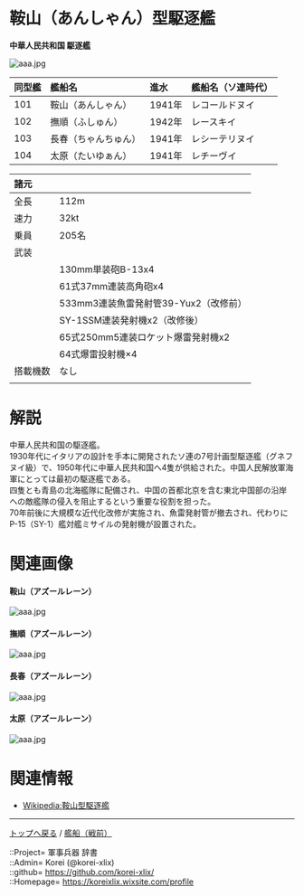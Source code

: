 # 鞍山（あんしゃん）型駆逐艦
**中華人民共和国 駆逐艦**  

![aaa.jpg](https://bn02pap001files.storage.live.com/y4m8lH54s7GRjIBWEz5A8lpS4PQnS6lRF082oXmYD80sLjYtgzI2qhGj6ByqyDZSU-DQlIatxhnCyPwjtj9GS6XYLuCDuXW7OtbkqMjhkTp43g9OHFozc-pyQVL25cyfqzVMrWTIcXsJ65iK36S0vqixL0vNVWGnLajy4oKD15Mf0d_Z9FVZDlToMWpJDdxYymF?width=640&height=480&cropmode=none)  
  

|同型艦  |艦船名  |進水  |艦船名（ソ連時代）  |
|:--|:--|:--|:--|
|101  |鞍山（あんしゃん）  |1941年  |レコールドヌイ  |
|102  |撫順（ふしゅん）    |1942年  |レースキイ  |
|103  |長春（ちゃんちゅん）|1941年  |レシーテリヌイ  |
|104  |太原（たいゆぁん）  |1941年  |レチーヴイ  |

|諸元  |  |
|:--|:--|
|全長  |112m  |
|速力  |32kt  |
|乗員  |205名  |
|武装  |  |
||130mm単装砲B-13x4  |
||61式37mm連装高角砲x4  |
||533mm3連装魚雷発射管39-Yux2（改修前）  |
||SY-1SSM連装発射機x2（改修後）  |
||65式250mm5連装ロケット爆雷発射機x2  |
||64式爆雷投射機×4  |
|搭載機数  |なし  |
||  |


# 解説
中華人民共和国の駆逐艦。  
1930年代にイタリアの設計を手本に開発されたソ連の7号計画型駆逐艦（グネフヌイ級）で、1950年代に中華人民共和国へ4隻が供給された。中国人民解放軍海軍にとっては最初の駆逐艦である。  
四隻とも青島の北海艦隊に配備され、中国の首都北京を含む東北中国部の沿岸への敵艦隊の侵入を阻止するという重要な役割を担った。  
70年前後に大規模な近代化改修が実施され、魚雷発射管が撤去され、代わりにP-15（SY-1）艦対艦ミサイルの発射機が設置された。  


# 関連画像

#### 鞍山（アズールレーン）
![aaa.jpg](https://bn02pap001files.storage.live.com/y4m2w_OvOOYwzJSMHrg7Fq3Z_7hQTjJuzY65rvE7cOlE9sj3FPmse6fkQBSlsjMElhCyy_txrtpwSfYgG-JA7TJfTLREGzUcNpl8AH0dY3kCjYCz4ek2M0AxosahVi7KTM7DEQjCWGb4jmFR8RJdN4rJ2H4UvgLTdg1AZIvwg1xMuVeEP2nIYMMSg-KWyW67kk_?width=640&height=360&cropmode=none)  

#### 撫順（アズールレーン）
![aaa.jpg](https://bn02pap001files.storage.live.com/y4mSaJUNummKvfL4gjMR-AWwMJyIr9g85Pm-9sbvWBWv3iMeiha_BSX8_CHK0cNvAZRyvf05P7L_BIRei6GZtF4WsWZ-llSvQqDF-Jgx5ZO-JKp3EPU_KfcM128p5TUxe5EgLiZ3RBmE3G3evYiWvbqgrYO1YOAE78h9sg8xXAR7ijrNuvgucqLKFh9ghA1V3PU?width=640&height=360&cropmode=none)  

#### 長春（アズールレーン）
![aaa.jpg](https://bn02pap001files.storage.live.com/y4mqufQB6N6mm8z9Y6PYp0WrfV36k-ft2rOa0eB7SzjfIuKrHxNH1WDD18kdNDP9Shrk3lrCeLw8ihyLp8GCnA0W0lMzS1GdGZaP0piO8cNsoPFzcN7oQ084zdt83POHUXW4xIMzebG5GOtORTlsjBi6OGdzruSUDRROApf45-zURfSFJ_vueRkDqetgh3d2S8V?width=640&height=360&cropmode=none)  

#### 太原（アズールレーン）
![aaa.jpg](https://bn02pap001files.storage.live.com/y4mgafbSMXnBPdSFdmJzjEk39NEOc_hmgVdBGqEsj6Bt6oseaJQEGLuanSO5S5_47AvDZ5SgtivTDLnosKMRQEU_JB1uE-kYmp741svS6Tn_ph4x9AILw9UuqxOyOTuoshJRw1kmrAlS-olULcYl8AftDPIEl-C1kHxh02Vp6HO6xFPsOmG6-Hv0NAyc2Z5CtgT?width=640&height=360&cropmode=none)  


# 関連情報
* [Wikipedia:鞍山型駆逐艦](https://ja.wikipedia.org/wiki/%E9%9E%8D%E5%B1%B1%E7%B4%9A%E9%A7%86%E9%80%90%E8%89%A6)


***
[トップへ戻る](/readme.md) / [艦船（戦前）](/ship_old/readme.md)  
  
::Project= 軍事兵器 辞書  
::Admin= Korei (@korei-xlix)  
::github= https://github.com/korei-xlix/  
::Homepage= https://koreixlix.wixsite.com/profile  
